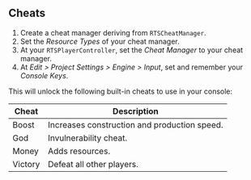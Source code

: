 ## Cheats

1. Create a cheat manager deriving from `RTSCheatManager`.
1. Set the _Resource Types_ of your cheat manager.
1. At your `RTSPlayerController`, set the _Cheat Manager_ to your cheat manager.
1. At _Edit > Project Settings > Engine > Input_, set and remember your _Console Keys_.

This will unlock the following built-in cheats to use in your console:

| Cheat | Description |
| --- | --- |
| Boost | Increases construction and production speed. |
| God | Invulnerability cheat. |
| Money | Adds resources. |
| Victory | Defeat all other players. |
